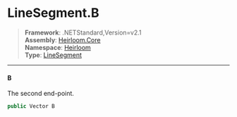 # LineSegment.B

> **Framework**: .NETStandard,Version=v2.1  
> **Assembly**: [Heirloom.Core][0]  
> **Namespace**: [Heirloom][0]  
> **Type**: [LineSegment][1]

--------------------------------------------------------------------------------

#### B

The second end-point.

```cs
public Vector B
```

[0]: ../Heirloom.Core.md
[1]: Heirloom.LineSegment.md
